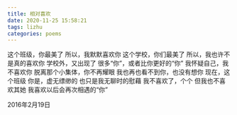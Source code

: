 ```yaml
---
title: 相对喜欢
date: 2020-11-25 15:58:21
tags: lizhu
categories: poems
---
```

这个班级，你最美了
所以，我默默喜欢你
这个学校，你们最美了<!--more-->
所以，我也许不是真的喜欢你
学校外，又出现了
很多“你”，或者比你更好的“你”
我怀疑自己，我不喜欢你
脱离那个小集体，你不再耀眼
我也再也看不到你，也没有想你
现在，这个班级
你是，虚无缥缈的
也只是我无聊时的慰藉
我不喜欢了，个个
但我也不喜欢其她
我喜欢以后会再次相遇的“你”

2016年2月19日
